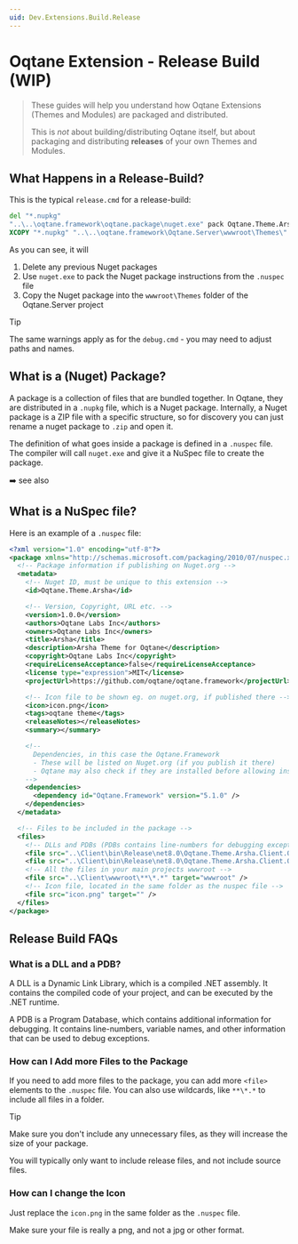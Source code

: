 ```yaml
---
uid: Dev.Extensions.Build.Release
---
```


# Oqtane Extension - Release Build (WIP)

> These guides will help you understand how
> Oqtane Extensions (Themes and Modules) are packaged and distributed.
>
> This is _not_ about building/distributing Oqtane itself,
> but about packaging and distributing **releases** of your own Themes and Modules.

## What Happens in a Release-Build?

This is the typical `release.cmd` for a release-build:

```cmd
del "*.nupkg"
"..\..\oqtane.framework\oqtane.package\nuget.exe" pack Oqtane.Theme.Arsha.nuspec
XCOPY "*.nupkg" "..\..\oqtane.framework\Oqtane.Server\wwwroot\Themes\" /Y
```

As you can see, it will

1. Delete any previous Nuget packages
1. Use `nuget.exe` to pack the Nuget package instructions from the `.nuspec` file
1. Copy the Nuget package into the `wwwroot\Themes` folder of the Oqtane.Server project

> [!TIP]
> The same warnings apply as for the `debug.cmd` - you may need to adjust paths and names.


## What is a (Nuget) Package?

A package is a collection of files that are bundled together.
In Oqtane, they are distributed in a `.nupkg` file, which is a Nuget package.
Internally, a Nuget package is a ZIP file with a specific structure,
so for discovery you can just rename a nuget package to `.zip` and open it.

The definition of what goes inside a package is defined in a `.nuspec` file.
The compiler will call `nuget.exe` and give it a NuSpec file to create the package.

➡️ see also [](xref:Dev.Extensions.Package)

## What is a NuSpec file?

Here is an example of a `.nuspec` file:

```xml
<?xml version="1.0" encoding="utf-8"?>
<package xmlns="http://schemas.microsoft.com/packaging/2010/07/nuspec.xsd">
  <!-- Package information if publishing on Nuget.org -->
  <metadata>
    <!-- Nuget ID, must be unique to this extension -->
    <id>Oqtane.Theme.Arsha</id>

    <!-- Version, Copyright, URL etc. -->
    <version>1.0.0</version>
    <authors>Oqtane Labs Inc</authors>
    <owners>Oqtane Labs Inc</owners>
    <title>Arsha</title>
    <description>Arsha Theme for Oqtane</description>
    <copyright>Oqtane Labs Inc</copyright>
    <requireLicenseAcceptance>false</requireLicenseAcceptance>
    <license type="expression">MIT</license>
    <projectUrl>https://github.com/oqtane/oqtane.framework</projectUrl>

    <!-- Icon file to be shown eg. on nuget.org, if published there -->
    <icon>icon.png</icon>
    <tags>oqtane theme</tags>
    <releaseNotes></releaseNotes>
    <summary></summary>

    <!--
      Dependencies, in this case the Oqtane.Framework
      - These will be listed on Nuget.org (if you publish it there)
      - Oqtane may also check if they are installed before allowing installation
    -->
    <dependencies>
      <dependency id="Oqtane.Framework" version="5.1.0" />
    </dependencies>
  </metadata>

  <!-- Files to be included in the package -->
  <files>
    <!-- DLLs and PDBs (PDBs contains line-numbers for debugging exceptions) -->
    <file src="..\Client\bin\Release\net8.0\Oqtane.Theme.Arsha.Client.Oqtane.dll" target="lib\net8.0" /> 
    <file src="..\Client\bin\Release\net8.0\Oqtane.Theme.Arsha.Client.Oqtane.pdb" target="lib\net8.0" /> 
    <!-- All the files in your main projects wwwroot -->
    <file src="..\Client\wwwroot\**\*.*" target="wwwroot" />
    <!-- Icon file, located in the same folder as the nuspec file -->
    <file src="icon.png" target="" />
  </files>
</package>
```

## Release Build FAQs

### What is a DLL and a PDB?

A DLL is a Dynamic Link Library, which is a compiled .NET assembly.
It contains the compiled code of your project, and can be executed by the .NET runtime.

A PDB is a Program Database, which contains additional information for debugging.
It contains line-numbers, variable names, and other information that can be used to debug exceptions.

### How can I Add more Files to the Package

If you need to add more files to the package, you can add more `<file>` elements to the `.nuspec` file.
You can also use wildcards, like `**\*.*` to include all files in a folder.

> [!TIP]
> Make sure you don't include any unnecessary files, as they will increase the size of your package.
>
> You will typically only want to include release files, and not include
> source files.

### How can I change the Icon

Just replace the `icon.png` in the same folder as the `.nuspec` file.

Make sure your file is really a png, and not a jpg or other format.
